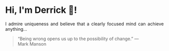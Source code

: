 # Hi, I'm Derrick 👋!
<p align="justify">I admire uniqueness and believe that a clearly focused mind can achieve anything...</p> 
<!-- #quote-start -->
<blockquote>&ldquo;Being wrong opens us up to the possibility of change.&rdquo; &mdash; <footer>Mark Manson</footer></blockquote>
<!-- #quote-end -->

